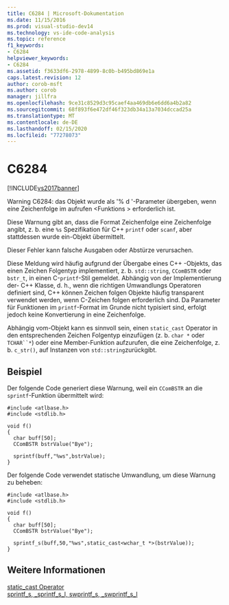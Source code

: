 ```yaml
---
title: C6284 | Microsoft-Dokumentation
ms.date: 11/15/2016
ms.prod: visual-studio-dev14
ms.technology: vs-ide-code-analysis
ms.topic: reference
f1_keywords:
- C6284
helpviewer_keywords:
- C6284
ms.assetid: f3633df6-2978-4899-8c0b-b495bd869e1a
caps.latest.revision: 12
author: corob-msft
ms.author: corob
manager: jillfra
ms.openlocfilehash: 9ce31c8529d3c95caef4aa469db6e6dd6a4b2a82
ms.sourcegitcommit: 68f893f6e472df46f323db34a13a7034dccad25a
ms.translationtype: MT
ms.contentlocale: de-DE
ms.lasthandoff: 02/15/2020
ms.locfileid: "77278073"
---
```

# <a name="c6284"></a>C6284
[!INCLUDE[vs2017banner](../includes/vs2017banner.md)]

Warning C6284: das Objekt wurde als '% d '-Parameter übergeben, wenn eine Zeichenfolge im aufrufen \<Funktions > erforderlich ist.  
  
 Diese Warnung gibt an, dass die Format Zeichenfolge eine Zeichenfolge angibt, z. b. eine `%s` Spezifikation für C++ `printf` oder `scanf`, aber stattdessen wurde ein-Objekt übermittelt.  
  
 Dieser Fehler kann falsche Ausgaben oder Abstürze verursachen.  
  
 Diese Meldung wird häufig aufgrund der Übergabe eines C++ -Objekts, das einen Zeichen Folgentyp implementiert, z. b. `std::string`, `CComBSTR` oder `bstr_t`, in einen C-`printf`-Stil gemeldet. Abhängig von der Implementierung der- C++ Klasse, d. h., wenn die richtigen Umwandlungs Operatoren definiert sind, C++ können Zeichen folgen Objekte häufig transparent verwendet werden, wenn C-Zeichen folgen erforderlich sind. Da Parameter für Funktionen im `printf`-Format im Grunde nicht typisiert sind, erfolgt jedoch keine Konvertierung in eine Zeichenfolge.  
  
 Abhängig vom-Objekt kann es sinnvoll sein, einen `static_cast` Operator in den entsprechenden Zeichen Folgentyp einzufügen (z. b. `char *` oder `TCHAR``*`) oder eine Member-Funktion aufzurufen, die eine Zeichenfolge, z. b. `c_str()`, auf Instanzen von `std::string`zurückgibt.  
  
## <a name="example"></a>Beispiel  
 Der folgende Code generiert diese Warnung, weil ein `CComBSTR` an die `sprintf`-Funktion übermittelt wird:  
  
```  
#include <atlbase.h>  
#include <stdlib.h>  
  
void f()  
{  
  char buff[50];  
  CComBSTR bstrValue("Bye");  
  
  sprintf(buff,"%ws",bstrValue);   
}  
```  
  
 Der folgende Code verwendet statische Umwandlung, um diese Warnung zu beheben:  
  
```  
#include <atlbase.h>  
#include <stdlib.h>  
  
void f()  
{  
  char buff[50];  
  CComBSTR bstrValue("Bye");  
  
  sprintf_s(buff,50,"%ws",static_cast<wchar_t *>(bstrValue));  
}  
```  
  
## <a name="see-also"></a>Weitere Informationen  
 [static_cast Operator](https://msdn.microsoft.com/library/1f7c0c1c-b288-476c-89d6-0e2ceda5c293)   
 [sprintf_s, _sprintf_s_l, swprintf_s, _swprintf_s_l](https://msdn.microsoft.com/library/424f0a29-22ef-40e8-b565-969f5f57782f)
